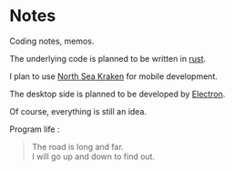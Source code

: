 # Notes

Coding notes, memos.

The underlying code is planned to be written in [rust](https://www.rust-lang.org).

I plan to use [North Sea Kraken](https://openkraken.com) for mobile development.

The desktop side is planned to be developed by [Electron](https://www.electronjs.org).

Of course, everything is still an idea.

Program life :

> The road is long and far.  
> I will go up and down to find out.